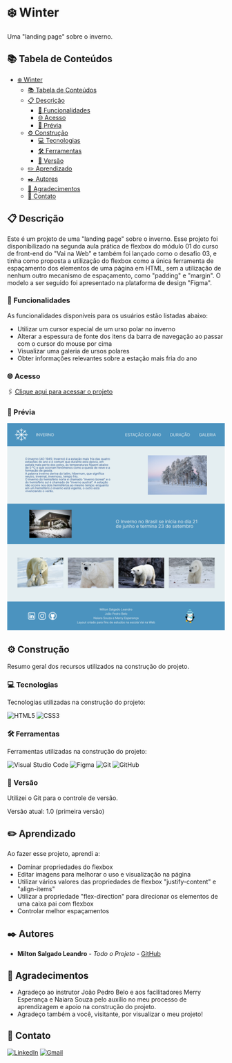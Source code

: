 # ❄️ Winter

Uma "landing page" sobre o inverno.

## 📚 Tabela de Conteúdos

- [❄️ Winter](#️-winter)
  - [📚 Tabela de Conteúdos](#-tabela-de-conteúdos)
  - [📋 Descrição](#-descrição)
    - [🚀 Funcionalidades](#-funcionalidades)
    - [🌐 Acesso](#-acesso)
    - [📸 Prévia](#-prévia)
  - [⚙️ Construção](#️-construção)
    - [💻 Tecnologias](#-tecnologias)
    - [🛠️ Ferramentas](#️-ferramentas)
    - [📌 Versão](#-versão)
  - [✏️ Aprendizado](#️-aprendizado)
  - [✒️ Autores](#️-autores)
  - [🎁 Agradecimentos](#-agradecimentos)
  - [📨 Contato](#-contato)

## 📋 Descrição

Este é um projeto de uma "landing page" sobre o inverno.
Esse projeto foi disponibilizado na segunda aula prática de flexbox do módulo 01 do curso de front-end do "Vai na Web" e também foi lançado como o desafio 03, e tinha como proposta a utilização do flexbox como a única ferramenta de espaçamento dos elementos de uma página em HTML, sem a utilização de nenhum outro mecanismo de espaçamento, como "padding" e "margin". O modelo a ser seguido foi apresentado na plataforma de design "Figma". 

### 🚀 Funcionalidades

As funcionalidades disponíveis para os usuários estão listadas abaixo:

- Utilizar um cursor especial de um urso polar no inverno
- Alterar a espessura de fonte dos itens da barra de navegação ao passar com o cursor do mouse por cima
- Visualizar uma galeria de ursos polares
- Obter informações relevantes sobre a estação mais fria do ano

### 🌐 Acesso

🖇️ [Clique aqui para acessar o projeto](https://milton-salgado.github.io/winter/)

### 📸 Prévia

<div align="center">
  <img src="./img/desktop-index.png">
</div>

## ⚙️ Construção

Resumo geral dos recursos utilizados na construção do projeto.

### 💻 Tecnologias

Tecnologias utilizadas na construção do projeto:

![HTML5](https://img.shields.io/badge/html5-%23E34F26.svg?style=for-the-badge&logo=html5&logoColor=white)
![CSS3](https://img.shields.io/badge/css3-%231572B6.svg?style=for-the-badge&logo=css3&logoColor=white)

### 🛠️ Ferramentas

Ferramentas utilizadas na construção do projeto:

![Visual Studio Code](https://img.shields.io/badge/Visual%20Studio%20Code-0078d7.svg?style=for-the-badge&logo=visual-studio-code&logoColor=white)
![Figma](https://img.shields.io/badge/figma-%23F24E1E.svg?style=for-the-badge&logo=figma&logoColor=white)
![Git](https://img.shields.io/badge/git-%23F05033.svg?style=for-the-badge&logo=git&logoColor=white)
![GitHub](https://img.shields.io/badge/github-%23121011.svg?style=for-the-badge&logo=github&logoColor=white)

### 📌 Versão

Utilizei o Git para o controle de versão. 

Versão atual: 1.0 (primeira versão)

## ✏️ Aprendizado

Ao fazer esse projeto, aprendi a:

- Dominar propriedades do flexbox
- Editar imagens para melhorar o uso e visualização na página
- Utilizar vários valores das propriedades de flexbox "justify-content" e "align-items"
- Utilizar a propriedade "flex-direction" para direcionar os elementos de uma caixa pai com flexbox
- Controlar melhor espaçamentos

## ✒️ Autores

* **Milton Salgado Leandro** - *Todo o Projeto* - [GitHub](https://github.com/milton-salgado)

## 🎁 Agradecimentos

* Agradeço ao instrutor João Pedro Belo e aos facilitadores Merry Esperança e Naiara Souza pelo auxílio no meu processo de aprendizagem e apoio na construção do projeto.
* Agradeço também a você, visitante, por visualizar o meu projeto!

## 📨 Contato

[![LinkedIn](https://img.shields.io/badge/linkedin-%230077B5.svg?style=for-the-badge&logo=linkedin&logoColor=white)](www.linkedin.com/in/milton-salgado-leandro)
[![Gmail](https://img.shields.io/badge/Gmail-D14836?style=for-the-badge&logo=gmail&logoColor=white)](mailto:miltonsalgadoleandro@gmail.com)